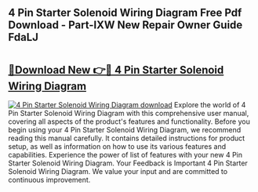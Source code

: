 ## 4 Pin Starter Solenoid Wiring Diagram Free Pdf Download - Part-IXW New Repair Owner Guide FdaLJ

# <h2><a href="http://dfku8t.blite.top/?on=4+Pin+Starter+Solenoid+Wiring+Diagram">🔗Download New 👉🔴 4 Pin Starter Solenoid Wiring Diagram</a></h2>

[![4 Pin Starter Solenoid Wiring Diagram download](https://i.imgur.com/lujVjoI.png)](http://dfku8t.blite.top/?on=4+Pin+Starter+Solenoid+Wiring+Diagram)
Explore the world of 4 Pin Starter Solenoid Wiring Diagram with this comprehensive user manual, covering all aspects of the product's features and functionality. Before you begin using your 4 Pin Starter Solenoid Wiring Diagram, we recommend reading this manual carefully. It contains detailed instructions for product setup, as well as information on how to use its various features and capabilities. Experience the power of list of features with your new 4 Pin Starter Solenoid Wiring Diagram. Your Feedback is Important 4 Pin Starter Solenoid Wiring Diagram. We value your input and are committed to continuous improvement.
